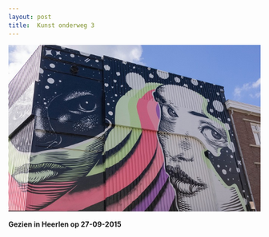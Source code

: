 ```yaml
---
layout: post
title:  Kunst onderweg 3
---
```

![](/img/IMGP5262.jpg)

**Gezien in Heerlen op 27-09-2015**


